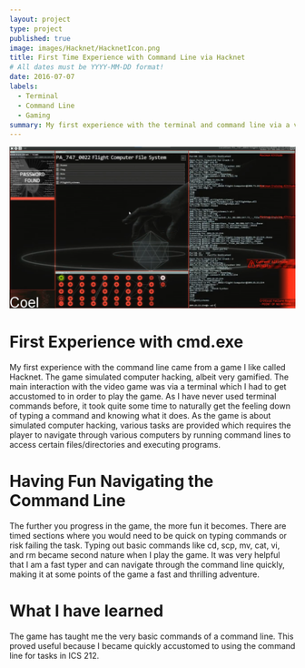 ```yaml
---
layout: project
type: project
published: true
image: images/Hacknet/HacknetIcon.png
title: First Time Experience with Command Line via Hacknet
# All dates must be YYYY-MM-DD format!
date: 2016-07-07
labels:
  - Terminal
  - Command Line
  - Gaming
summary: My first experience with the terminal and command line via a video game called Hacknet.
---
```


<img class="ui image" src="../images/Hacknet/HacknetGameplay.png">

# First Experience with cmd.exe

My first experience with the command line came from a game I like called Hacknet. The game simulated computer hacking, albeit very gamified. The main interaction with the video game was via a terminal which I had to get accustomed to in order to play the game. As I have never used terminal commands before, it took quite some time to naturally get the feeling down of typing a command and knowing what it does. As the game is about simulated computer hacking, various tasks are provided which requires the player to navigate through various computers by running command lines to access certain files/directories and executing programs.

# Having Fun Navigating the Command Line

The further you progress in the game, the more fun it becomes. There are timed sections where you would need to be quick on typing commands or risk failing the task. Typing out basic commands like cd, scp, mv, cat, vi, and rm became second nature when I play the game. It was very helpful that I am a fast typer and can navigate through the command line quickly, making it at some points of the game a fast and thrilling adventure.

# What I have learned

The game has taught me the very basic commands of a command line. This proved useful because I became quickly accustomed to using the command line for tasks in ICS 212.
